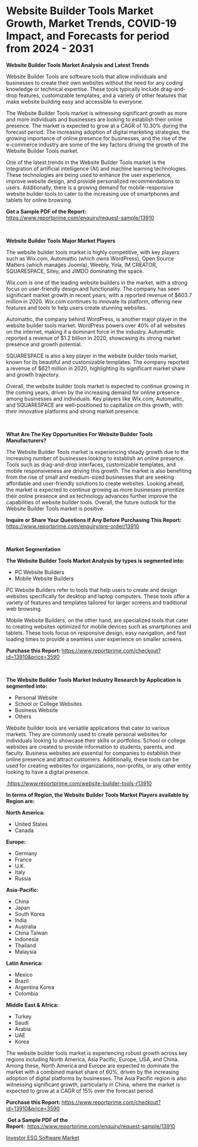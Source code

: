 <p><h1>Website Builder Tools Market Growth, Market Trends, COVID-19 Impact, and Forecasts for period from 2024 - 2031</h1></p><p><strong>Website Builder Tools Market Analysis and Latest Trends</strong></p>
<p><p>Website Builder Tools are software tools that allow individuals and businesses to create their own websites without the need for any coding knowledge or technical expertise. These tools typically include drag-and-drop features, customizable templates, and a variety of other features that make website building easy and accessible to everyone.</p><p>The Website Builder Tools market is witnessing significant growth as more and more individuals and businesses are looking to establish their online presence. The market is expected to grow at a CAGR of 10.30% during the forecast period. The increasing adoption of digital marketing strategies, the growing importance of online presence for businesses, and the rise of the e-commerce industry are some of the key factors driving the growth of the Website Builder Tools market.</p><p>One of the latest trends in the Website Builder Tools market is the integration of artificial intelligence (AI) and machine learning technologies. These technologies are being used to enhance the user experience, improve website design, and provide personalized recommendations to users. Additionally, there is a growing demand for mobile-responsive website builder tools to cater to the increasing use of smartphones and tablets for online browsing.</p></p>
<p><strong>Get a Sample PDF of the Report:&nbsp;</strong> <a href="https://www.reportprime.com/enquiry/request-sample/13910">https://www.reportprime.com/enquiry/request-sample/13910</a></p>
<p>&nbsp;</p>
<p><strong>Website Builder Tools Major Market Players</strong></p>
<p><p>The website builder tools market is highly competitive, with key players such as Wix.com, Automattic (which owns WordPress), Open Source Matters (which manages Joomla), Weebly, Yola, IM CREATOR, SQUARESPACE, Sitey, and JIMDO dominating the space. </p><p>Wix.com is one of the leading website builders in the market, with a strong focus on user-friendly design and functionality. The company has seen significant market growth in recent years, with a reported revenue of $603.7 million in 2020. Wix.com continues to innovate its platform, offering new features and tools to help users create stunning websites.</p><p>Automattic, the company behind WordPress, is another major player in the website builder tools market. WordPress powers over 40% of all websites on the internet, making it a dominant force in the industry. Automattic reported a revenue of $1.2 billion in 2020, showcasing its strong market presence and growth potential.</p><p>SQUARESPACE is also a key player in the website builder tools market, known for its beautiful and customizable templates. The company reported a revenue of $621 million in 2020, highlighting its significant market share and growth trajectory.</p><p>Overall, the website builder tools market is expected to continue growing in the coming years, driven by the increasing demand for online presence among businesses and individuals. Key players like Wix.com, Automattic, and SQUARESPACE are well-positioned to capitalize on this growth, with their innovative platforms and strong market presence.</p></p>
<p>&nbsp;</p>
<p><strong>What Are The Key Opportunities For Website Builder Tools Manufacturers?</strong></p>
<p><p>The Website Builder Tools market is experiencing steady growth due to the increasing number of businesses looking to establish an online presence. Tools such as drag-and-drop interfaces, customizable templates, and mobile responsiveness are driving this growth. The market is also benefiting from the rise of small and medium-sized businesses that are seeking affordable and user-friendly solutions to create websites. Looking ahead, the market is expected to continue growing as more businesses prioritize their online presence and as technology advances further improve the capabilities of website builder tools. Overall, the future outlook for the Website Builder Tools market is positive.</p></p>
<p><strong>Inquire or Share Your Questions If Any Before Purchasing This Report:</strong> <a href="https://www.reportprime.com/enquiry/pre-order/13910">https://www.reportprime.com/enquiry/pre-order/13910</a></p>
<p>&nbsp;</p>
<p><strong>Market Segmentation</strong></p>
<p><strong>The Website Builder Tools Market Analysis by types is segmented into:</strong></p>
<p><ul><li>PC Website Builders</li><li>Mobile Website Builders</li></ul></p>
<p><p>PC Website Builders refer to tools that help users to create and design websites specifically for desktop and laptop computers. These tools offer a variety of features and templates tailored for larger screens and traditional web browsing.</p><p>Mobile Website Builders, on the other hand, are specialized tools that cater to creating websites optimized for mobile devices such as smartphones and tablets. These tools focus on responsive design, easy navigation, and fast loading times to provide a seamless user experience on smaller screens.</p></p>
<p><strong>Purchase this Report:&nbsp;</strong><a href="https://www.reportprime.com/checkout?id=13910&price=3590">https://www.reportprime.com/checkout?id=13910&price=3590</a></p>
<p>&nbsp;</p>
<p><strong>The Website Builder Tools Market Industry Research by Application is segmented into:</strong></p>
<p><ul><li>Personal Website</li><li>School or College Websites</li><li>Business Website</li><li>Others</li></ul></p>
<p><p>Website builder tools are versatile applications that cater to various markets. They are commonly used to create personal websites for individuals looking to showcase their skills or portfolios. School or college websites are created to provide information to students, parents, and faculty. Business websites are essential for companies to establish their online presence and attract customers. Additionally, these tools can be used for creating websites for organizations, non-profits, or any other entity looking to have a digital presence.</p></p>
<p><a href="https://www.reportprime.com/website-builder-tools-r13910">&nbsp;https://www.reportprime.com/website-builder-tools-r13910</a></p>
<p><strong>In terms of Region, the Website Builder Tools Market Players available by Region are:</strong></p>
<p>
    <p> <strong> North America: </strong>
        <ul>
            <li>United States</li>
            <li>Canada</li>
        </ul>
        </p> 
    <p> <strong> Europe: </strong>
        <ul>
            <li>Germany</li>
            <li>France</li>
            <li>U.K.</li>
            <li>Italy</li>
            <li>Russia</li>
        </ul>
        </p> 
    <p> <strong> Asia-Pacific: </strong>
        <ul>
            <li>China</li>
            <li>Japan</li>
            <li>South Korea</li>
            <li>India</li>
            <li>Australia</li>
            <li>China Taiwan</li>
            <li>Indonesia</li>
            <li>Thailand</li>
            <li>Malaysia</li>
        </ul>
        </p> 
    <p> <strong> Latin America: </strong>
        <ul>
            <li>Mexico</li>
            <li>Brazil</li>
            <li>Argentina Korea</li>
            <li>Colombia</li>
        </ul>
        </p> 
    <p> <strong> Middle East & Africa: </strong>
        <ul>
            <li>Turkey</li>
            <li>Saudi</li>
            <li>Arabia</li>
            <li>UAE</li>
            <li>Korea</li>
        </ul>
    </p>
    </p>
<p><p>The website builder tools market is experiencing robust growth across key regions including North America, Asia Pacific, Europe, USA, and China. Among these, North America and Europe are expected to dominate the market with a combined market share of 60%, driven by the increasing adoption of digital platforms by businesses. The Asia Pacific region is also witnessing significant growth, particularly in China, where the market is expected to grow at a CAGR of 15% over the forecast period.</p></p>
<p><strong>Purchase this Report: </strong><a href="https://www.reportprime.com/checkout?id=13910&price=3590">https://www.reportprime.com/checkout?id=13910&price=3590</a></p>
<p>&nbsp;<strong>Get a Sample PDF of the Report:&nbsp;&nbsp;</strong><a href="https://www.reportprime.com/enquiry/request-sample/13910">https://www.reportprime.com/enquiry/request-sample/13910</a></p>
<p><strong></strong></p>
<p><p><a href="https://github.com/mharielmesa/Market-Research-Report-List-4/blob/main/investor-esg-software-market.md">Investor ESG Software Market</a></p></p>